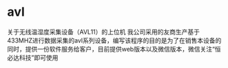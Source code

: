 # avl
关于无线温湿度采集设备（AVL11）的上位机
我公司采用的友商生产基于433MHZ进行数据采集的avl系列设备，编写该程序的目的是为了在销售本设备的同时，提供一份软件服务给客户，目前提供web版本以及微信版本，微信关注“恒必达科技”即可使用
